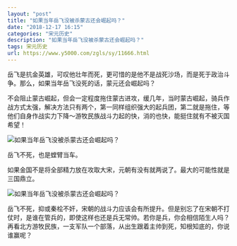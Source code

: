 ```yaml
---
layout: "post"
title: "如果当年岳飞没被杀蒙古还会崛起吗？"
date: "2018-12-17 16:15"
categories: "宋元历史"
description: "如果当年岳飞没被杀蒙古还会崛起吗？"
tags: 宋元历史
url: https://www.y5000.com/zgls/sy/11666.html
---
```






岳飞是抗金英雄，可叹他壮年而死，更可惜的是他不是战死沙场，而是死于政治斗争。那么，如果当年岳飞没死的话，蒙元还会崛起吗？

不会阻止蒙古崛起，但会一定程度拖住蒙古进攻，缓几年，当时蒙古崛起，骑兵作战方式太强，解决方法只有两个，第一同样组织强大的起兵团，第二就是拖住，等他们自身作战实力下降～游牧民族战斗力起的快，消的也快，能挺住就有不被灭国希望！

![如果当年岳飞没被杀蒙古还会崛起吗？](/uploads/allimg/170120/6-1F120152210403.JPG)

岳飞不死，也是螳臂当车。

如果金国不是将全部精力放在攻取大宋，元朝有没有就两说了。最大的可能性就是三国鼎立。

![如果当年岳飞没被杀蒙古还会崛起吗？](/uploads/allimg/170120/6-1F12015225T15.JPG)

岳飞不死，抑或秦桧不奸，宋朝的战斗力应该会有所提升。但是别忘了在宋朝不打仗时，是谁在管兵的，即使这样也还是兵无常帅。若你是兵，你会相信陌生人吗？再看北方游牧民族，一支军队一个部落，从出生跟着主帅到死，知根知底的，你说谁赢呢？
